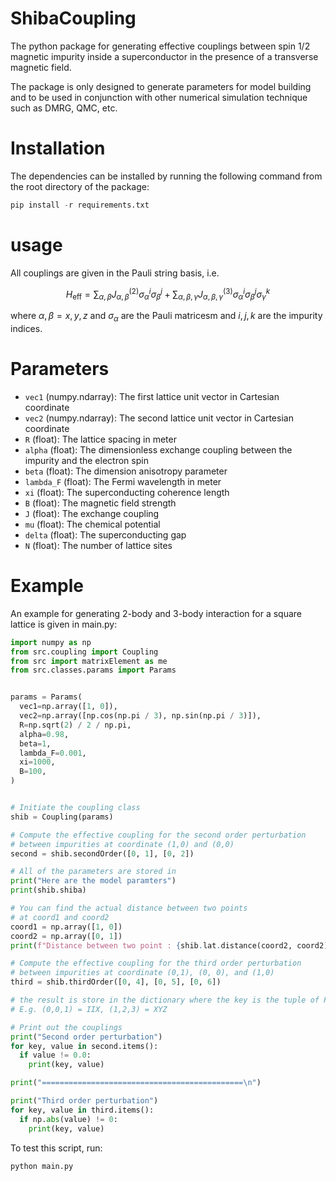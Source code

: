 # ShibaCoupling

The python package for generating effective couplings between spin 1/2 magnetic impurity inside a superconductor in the presence of a transverse magnetic field.

The package is only designed to generate parameters for model building and to be used in conjunction with other numerical simulation technique such as DMRG, QMC, etc.


# Installation 

The dependencies can be installed by running the following command from the root directory of the package:

```python
pip install -r requirements.txt
```

# usage

All couplings are given in the Pauli string basis, i.e.

```math
H_{\text{eff}} = \sum_{\alpha, \beta} J_{\alpha, \beta}^{(2)} \sigma_{\alpha}^i \sigma_{\beta}^j
+ \sum_{\alpha, \beta, \gamma} J_{\alpha, \beta, \gamma}^{(3)} \sigma_{\alpha}^i \sigma_{\beta}^j \sigma_{\gamma}^k
```

where $\alpha, \beta = x, y, z$ and $\sigma_{\alpha}$ are the Pauli matricesm and $i,j,k$ are the impurity indices.


# Parameters

- `vec1` (numpy.ndarray): The first lattice unit vector in Cartesian coordinate
- `vec2` (numpy.ndarray): The second lattice unit vector in Cartesian coordinate
- `R` (float): The lattice spacing in meter
- `alpha` (float): The dimensionless exchange coupling between the impurity and the electron spin
- `beta` (float): The dimension anisotropy parameter 
- `lambda_F` (float): The Fermi wavelength in meter 
- `xi` (float): The superconducting coherence length
- `B` (float): The magnetic field strength
- `J` (float): The exchange coupling
- `mu` (float): The chemical potential
- `delta` (float): The superconducting gap
- `N` (float): The number of lattice sites

# Example


An example for generating 2-body and 3-body interaction for a square lattice is given in main.py: 

```python
import numpy as np
from src.coupling import Coupling
from src import matrixElement as me
from src.classes.params import Params


params = Params(
  vec1=np.array([1, 0]),
  vec2=np.array([np.cos(np.pi / 3), np.sin(np.pi / 3)]),
  R=np.sqrt(2) / 2 / np.pi,
  alpha=0.98,
  beta=1,
  lambda_F=0.001,
  xi=1000,
  B=100,
)


# Initiate the coupling class
shib = Coupling(params)

# Compute the effective coupling for the second order perturbation
# between impurities at coordinate (1,0) and (0,0)
second = shib.secondOrder([0, 1], [0, 2])

# All of the parameters are stored in
print("Here are the model paramters")
print(shib.shiba)

# You can find the actual distance between two points
# at coord1 and coord2
coord1 = np.array([1, 0])
coord2 = np.array([0, 1])
print(f"Distance between two point : {shib.lat.distance(coord2, coord2)}\n")

# Compute the effective coupling for the third order perturbation
# between impurities at coordinate (0,1), (0, 0), and (1,0)
third = shib.thirdOrder([0, 4], [0, 5], [0, 6])

# the result is store in the dictionary where the key is the tuple of Pauli string
# E.g. (0,0,1) = IIX, (1,2,3) = XYZ

# Print out the couplings 
print("Second order perturbation")
for key, value in second.items():
  if value != 0.0:
    print(key, value)

print("=============================================\n")

print("Third order perturbation")
for key, value in third.items():
  if np.abs(value) != 0:
    print(key, value)
```

To test this script, run:

```python
python main.py
```


